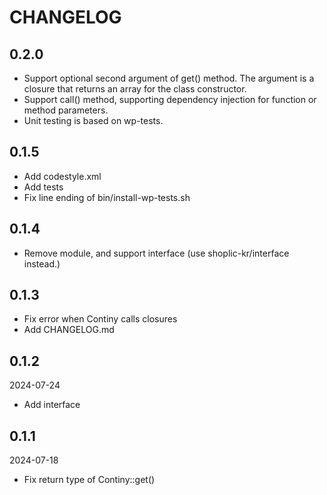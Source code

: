 # CHANGELOG

## 0.2.0

- Support optional second argument of get() method. 
  The argument is a closure that returns an array for the class constructor.
- Support call() method, supporting dependency injection for function or method parameters.
- Unit testing is based on wp-tests.


## 0.1.5

- Add codestyle.xml
- Add tests
- Fix line ending of bin/install-wp-tests.sh


## 0.1.4

- Remove module, and support interface (use shoplic-kr/interface instead.)


## 0.1.3

- Fix error when Continy calls closures
- Add CHANGELOG.md


## 0.1.2
2024-07-24

- Add interface


## 0.1.1
2024-07-18

- Fix return type of Continy::get()